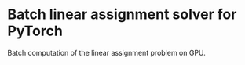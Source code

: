 # Batch linear assignment solver for PyTorch
Batch computation of the linear assignment problem on GPU.
